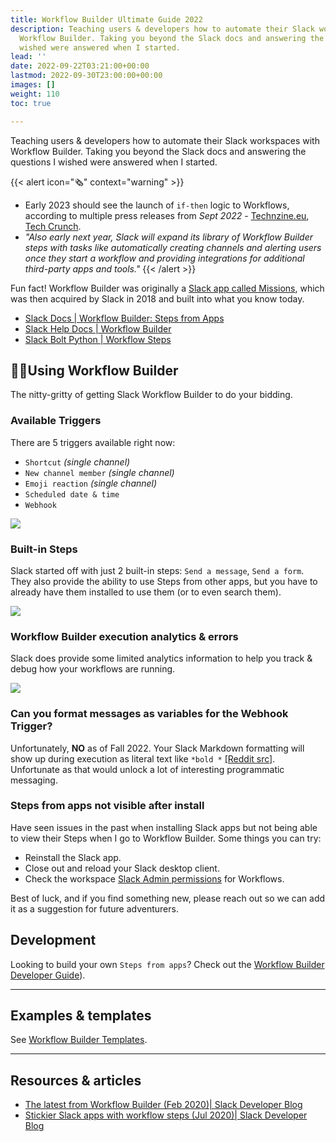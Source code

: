 ```yaml
---
title: Workflow Builder Ultimate Guide 2022
description: Teaching users & developers how to automate their Slack workspaces with
  Workflow Builder. Taking you beyond the Slack docs and answering the questions I
  wished were answered when I started.
lead: ''
date: 2022-09-22T03:21:00+00:00
lastmod: 2022-09-30T23:00:00+00:00
images: []
weight: 110
toc: true

---
```

Teaching users & developers how to automate their Slack workspaces with Workflow Builder. Taking you beyond the Slack docs and answering the questions I wished were answered when I started.

{{< alert icon="🗞️" context="warning" >}}

* Early 2023 should see the launch of `if-then` logic to Workflows, according to multiple press releases from _Sept 2022_ - [Technzine.eu](https://www.techzine.eu/news/devops/87761/slack-expands-workflow-builder-with-if-then-statements/), [Tech Crunch](https://techcrunch.com/2022/09/01/slack-gains-new-automation-features-including-conditional-logic-for-workflows/).
* _"Also early next year, Slack will expand its library of Workflow Builder steps with tasks like automatically creating channels and alerting users once they start a workflow and providing integrations for additional third-party apps and tools."_
  {{< /alert >}}

Fun fact! Workflow Builder was originally a [Slack app called Missions](https://www.robotsandpencils.com/work/high-tech/missions/), which was then acquired by Slack in 2018 and built into what you know today.

* [Slack Docs | Workflow Builder: Steps from Apps](https://api.slack.com/workflows/steps)
* [Slack Help Docs | Workflow Builder](https://slack.com/help/articles/360035692513-Guide-to-Workflow-Builder)
* [Slack Bolt Python | Workflow Steps](https://slack.dev/bolt-python/concepts#steps)

## 🏃‍♀️Using Workflow Builder

The nitty-gritty of getting Slack Workflow Builder to do your bidding.

### Available Triggers

There are 5 triggers available right now:

* `Shortcut` _(single channel)_
* `New channel member` _(single channel)_
* `Emoji reaction` _(single channel)_
* `Scheduled date & time`
* `Webhook`

![](/images/workflows-built-in-triggers.png)

### Built-in Steps

Slack started off with just 2 built-in steps: `Send a message`, `Send a form`.  They also provide the ability to use Steps from other apps, but you have to already have them installed to use them (or to even search them).

![](/images/workflows-built-in-actions.png)

### Workflow Builder execution analytics & errors

Slack does provide some limited analytics information to help you track & debug how your workflows are running.

![](/images/workflow-analytics.png)

### Can you format messages as variables for the Webhook Trigger?

Unfortunately, **NO** as of Fall 2022. Your Slack Markdown formatting will show up during execution as literal text like `*bold *` [\[Reddit src\]](https://www.reddit.com/r/Slack/comments/lje1ps/possible_to_format_message_in_webhook_variable_as/).  Unfortunate as that would unlock a lot of interesting programmatic messaging.

### Steps from apps not visible after install

Have seen issues in the past when installing Slack apps but not being able to view their Steps when I go to Workflow Builder. Some things you can try:

* Reinstall the Slack app.
* Close out and reload your Slack desktop client.
* Check the workspace [Slack Admin permissions](https://slack.com/help/articles/360035822734-Manage-Workflow-Builder-access-and-permissions) for Workflows.

Best of luck, and if you find something new, please reach out so we can add it as a suggestion for future adventurers.

## Development

Looking to build your own `Steps from apps`? Check out the [Workflow Builder Developer Guide](/docs/slack/workflow-builder-developer-guide/)).

---

## Examples & templates

See [Workflow Builder Templates](/docs/slack/workflow-builder-templates/).

---

## Resources & articles

* [The latest from Workflow Builder (Feb 2020)| Slack Developer Blog](https://medium.com/slack-developer-blog/the-latest-from-workflow-builder-8e0278ddc569)
* [Stickier Slack apps with workflow steps (Jul 2020)| Slack Developer Blog](https://medium.com/slack-developer-blog/stickier-slack-apps-with-workflow-steps-68f24ce48311)